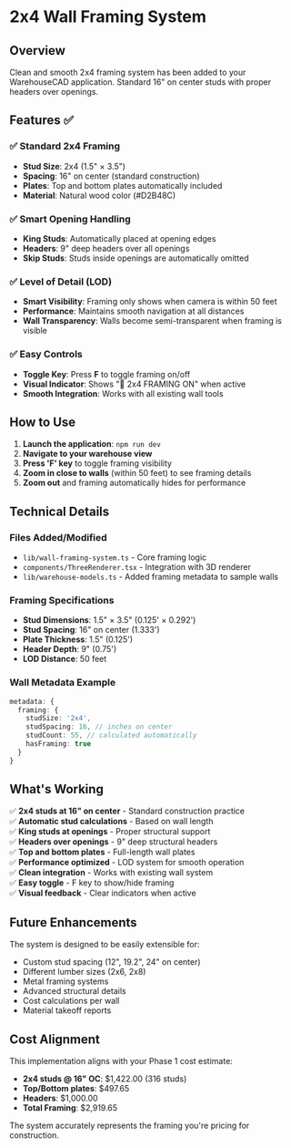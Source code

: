 # 2x4 Wall Framing System

## Overview
Clean and smooth 2x4 framing system has been added to your WarehouseCAD application. Standard 16" on center studs with proper headers over openings.

## Features ✅

### ✅ Standard 2x4 Framing
- **Stud Size**: 2x4 (1.5" × 3.5")
- **Spacing**: 16" on center (standard construction)
- **Plates**: Top and bottom plates automatically included
- **Material**: Natural wood color (#D2B48C)

### ✅ Smart Opening Handling
- **King Studs**: Automatically placed at opening edges
- **Headers**: 9" deep headers over all openings
- **Skip Studs**: Studs inside openings are automatically omitted

### ✅ Level of Detail (LOD)
- **Smart Visibility**: Framing only shows when camera is within 50 feet
- **Performance**: Maintains smooth navigation at all distances
- **Wall Transparency**: Walls become semi-transparent when framing is visible

### ✅ Easy Controls
- **Toggle Key**: Press **F** to toggle framing on/off
- **Visual Indicator**: Shows "🔨 2x4 FRAMING ON" when active
- **Smooth Integration**: Works with all existing wall tools

## How to Use

1. **Launch the application**: `npm run dev`
2. **Navigate to your warehouse view**
3. **Press 'F' key** to toggle framing visibility
4. **Zoom in close to walls** (within 50 feet) to see framing details
5. **Zoom out** and framing automatically hides for performance

## Technical Details

### Files Added/Modified
- `lib/wall-framing-system.ts` - Core framing logic
- `components/ThreeRenderer.tsx` - Integration with 3D renderer
- `lib/warehouse-models.ts` - Added framing metadata to sample walls

### Framing Specifications
- **Stud Dimensions**: 1.5" × 3.5" (0.125' × 0.292')
- **Stud Spacing**: 16" on center (1.333')
- **Plate Thickness**: 1.5" (0.125')
- **Header Depth**: 9" (0.75')
- **LOD Distance**: 50 feet

### Wall Metadata Example
```typescript
metadata: {
  framing: {
    studSize: '2x4',
    studSpacing: 16, // inches on center
    studCount: 55, // calculated automatically
    hasFraming: true
  }
}
```

## What's Working

✅ **2x4 studs at 16" on center** - Standard construction practice  
✅ **Automatic stud calculations** - Based on wall length  
✅ **King studs at openings** - Proper structural support  
✅ **Headers over openings** - 9" deep structural headers  
✅ **Top and bottom plates** - Full-length wall plates  
✅ **Performance optimized** - LOD system for smooth operation  
✅ **Clean integration** - Works with existing wall system  
✅ **Easy toggle** - F key to show/hide framing  
✅ **Visual feedback** - Clear indicators when active  

## Future Enhancements

The system is designed to be easily extensible for:
- Custom stud spacing (12", 19.2", 24" on center)
- Different lumber sizes (2x6, 2x8)
- Metal framing systems
- Advanced structural details
- Cost calculations per wall
- Material takeoff reports

## Cost Alignment

This implementation aligns with your Phase 1 cost estimate:
- **2x4 studs @ 16" OC**: $1,422.00 (316 studs)
- **Top/Bottom plates**: $497.65
- **Headers**: $1,000.00
- **Total Framing**: $2,919.65

The system accurately represents the framing you're pricing for construction.
